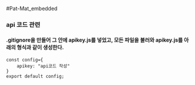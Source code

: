 #Pat-Mat_embedded

### api 코드 관련
#### .gitignore을 만들어 그 안에 apikey.js를 넣었고, 모든 파일을 불러와 apikey.js를 아래의 형식과 같이 생성한다.
```
const config={
    apikey: "api코드 작성"
}
export default config;
```
